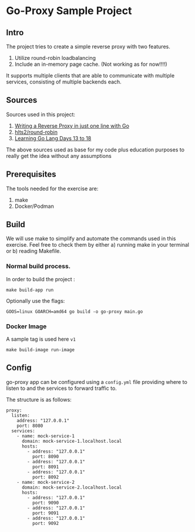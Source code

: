 # Go-Proxy Sample Project

## Intro

The project tries to create a simple reverse proxy with two features. 

1. Utilize round-robin loadbalancing
2. Include an in-memory page cache. (Not working as for now!!!!)

It supports multiple clients that are able to communicate with multiple services, consisting of multiple backends each.

## Sources 
Sources used in this project:

1. [Writing a Reverse Proxy in just one line with Go](https://hackernoon.com/writing-a-reverse-proxy-in-just-one-line-with-go-c1edfa78c84b)
2. [hlts2/round-robin](https://github.com/hlts2/round-robin)
3. [Learning Go Lang Days 13 to 18](https://medium.com/codex/learning-go-lang-days-13-to-18-building-a-caching-reverse-proxy-in-go-lang-a0965495c329)

The above sources used as base for my code plus education purposes to really get the idea without any assumptions 

## Prerequisites

The tools needed for the exercise are:

1. make
2. Docker/Podman

## Build
We will use make to simplify and automate the commands used in this exercise. Feel free to check them by either a) running make in your terminal or b) reading Makefile.

### Normal build process.

In order to build the project :
```
make build-app run
```

Optionally use the flags:
```
GOOS=linux GOARCH=amd64 go build -o go-proxy main.go
```

### Docker Image

A sample tag is used here `v1`
```
make build-image run-image
```

## Config

go-proxy app can be configured using a `config.yml` file providing where to listen to and the services to forward traffic to.

The structure is as follows:
```
proxy:
  listen:
    address: "127.0.0.1"
    port: 8080
  services:
    - name: mock-service-1
      domain: mock-service-1.localhost.local
      hosts:
        - address: "127.0.0.1"
          port: 8090
        - address: "127.0.0.1"
          port: 8091
        - address: "127.0.0.1"
          port: 8092
    - name: mock-service-2
      domain: mock-service-2.localhost.local
      hosts:
        - address: "127.0.0.1"
          port: 9090
        - address: "127.0.0.1"
          port: 9091
        - address: "127.0.0.1"
          port: 9092
```